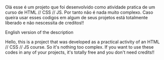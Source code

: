 Olá esse é um projeto que foi desenvolvido como atividade pratica de um curso de HTML // CSS // JS. Por tanto não é nada muito complexo. Caso queira usar esses codigos em algum de seus projetos está totalmente liberado e não nescessita de creditos!! 

English version of the description

Hello, this is a project that was developed as a practical activity of an HTML // CSS // JS course. So it's nothing too complex. If you want to use these codes in any of your projects, it's totally free and you don't need credits!!